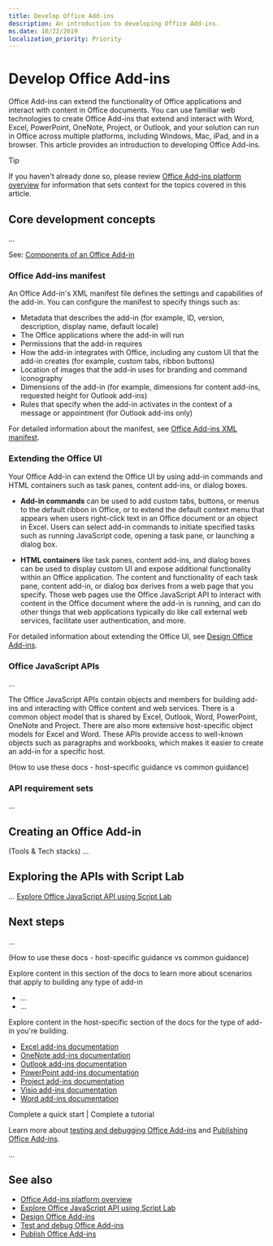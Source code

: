 ```yaml
---
title: Develop Office Add-ins
description: An introduction to developing Office Add-ins.
ms.date: 10/22/2019
localization_priority: Priority
---
```


# Develop Office Add-ins

Office Add-ins can extend the functionality of Office applications and interact with content in Office documents. You can use familiar web technologies to create Office Add-ins that extend and interact with Word, Excel, PowerPoint, OneNote, Project, or Outlook, and your solution can run in Office across multiple platforms, including Windows, Mac, iPad, and in a browser. This article provides an introduction to developing Office Add-ins.

> [!TIP]
> If you haven't already done so, please review [Office Add-ins platform overview](../overview/office-add-ins.md) for information that sets context for the topics covered in this article.

## Core development concepts 

...

See: [Components of an Office Add-in](../overview/office-add-ins.md#components-of-an-office-add-in)

### Office Add-ins manifest

An Office Add-in's XML manifest file defines the settings and capabilities of the add-in. You can configure the manifest to specify things such as:

- Metadata that describes the add-in (for example, ID, version, description, display name, default locale)
- The Office applications where the add-in will run
- Permissions that the add-in requires
- How the add-in integrates with Office, including any custom UI that the add-in creates (for example, custom tabs, ribbon buttons)
- Location of images that the add-in uses for branding and command iconography
- Dimensions of the add-in (for example, dimensions for content add-ins, requested height for Outlook add-ins)
- Rules that specify when the add-in activates in the context of a message or appointment (for Outlook add-ins only)

For detailed information about the manifest, see [Office Add-ins XML manifest](add-in-manifests.md).

### Extending the Office UI

Your Office Add-in can extend the Office UI by using add-in commands and HTML containers such as task panes, content add-ins, or dialog boxes.

- **Add-in commands** can be used to add custom tabs, buttons, or menus to the default ribbon in Office, or to extend the default context menu that appears when users right-click text in an Office document or an object in Excel. Users can select add-in commands to initiate specified tasks such as running JavaScript code, opening a task pane, or launching a dialog box.

- **HTML containers** like task panes, content add-ins, and dialog boxes can be used to display custom UI and expose additional functionality within an Office application. The content and functionality of each task pane, content add-in, or dialog box derives from a web page that you specify. Those web pages use the Office JavaScript API to interact with content in the Office document where the add-in is running, and can do other things that web applications typically do like call external web services, facilitate user authentication, and more.

For detailed information about extending the Office UI, see [Design Office Add-ins](../design/add-in-design.md).

### Office JavaScript APIs

...

The Office JavaScript APIs contain objects and members for building add-ins and interacting with Office content and web services. There is a common object model that is shared by Excel, Outlook, Word, PowerPoint, OneNote and Project. There are also more extensive host-specific object models for Excel and Word. These APIs provide access to well-known objects such as paragraphs and workbooks, which makes it easier to create an add-in for a specific host.  

(How to use these docs - host-specific guidance vs common guidance)

### API requirement sets

...

## Creating an Office Add-in 

(Tools & Tech stacks)
...

## Exploring the APIs with Script Lab

...
[Explore Office JavaScript API using Script Lab](../overview/explore-with-script-lab.md)

## Next steps

...

(How to use these docs - host-specific guidance vs common guidance)

Explore content in this section of the docs to learn more about scenarios that apply to building any type of add-in

* ...
* ...

Explore content in the host-specific section of the docs for the type of add-in you're building.

* [Excel add-ins documentation](../excel/index.md)
* [OneNote add-ins documentation](../onenote/index.md)
* [Outlook add-ins documentation](../outlook/index.md)
* [PowerPoint add-ins documentation](../powerpoint/index.md)
* [Project add-ins documentation](../project/index.md)
* [Visio add-ins documentation](../visio/index.md)
* [Word add-ins documentation](../word/index.md)

Complete a quick start | Complete a tutorial

Learn more about [testing and debugging Office Add-ins](../testing/test-debug-office-add-ins.md) and [Publishing Office Add-ins](../publish/publish.md).

...

## See also

* [Office Add-ins platform overview](../overview/office-add-ins.md)
* [Explore Office JavaScript API using Script Lab](../overview/explore-with-script-lab.md)
* [Design Office Add-ins](../design/add-in-design.md)
* [Test and debug Office Add-ins](../testing/test-debug-office-add-ins.md)
* [Publish Office Add-ins](../publish/publish.md)